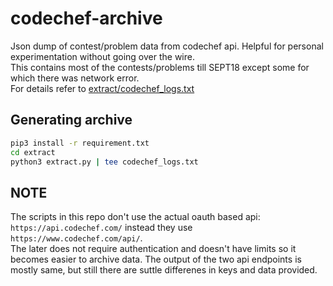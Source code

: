 # codechef-archive
Json dump of contest/problem data from codechef api.
Helpful for personal experimentation without going over the wire.  
This contains most of the contests/problems till SEPT18 except some for which there was network error.  
For details refer to [extract/codechef_logs.txt](./extract/codechef_logs.txt)

## Generating archive
```bash
pip3 install -r requirement.txt
cd extract
python3 extract.py | tee codechef_logs.txt
```

## NOTE
The scripts in this repo don't use the actual oauth based api: `https://api.codechef.com/`
instead they use `https://www.codechef.com/api/`.  
The later does not require authentication and doesn't have limits so it becomes easier to archive data. 
The output of the two api endpoints is mostly same, but still there are suttle differenes in keys and data provided.
